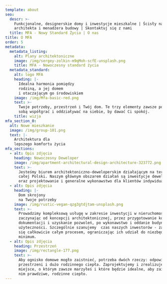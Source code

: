 ```yaml
---
template: about
seo:
  descr: >-
    Funkcjonalne, designerskie domy i inwestycje mieszkalne | Ścisły nadzór
    architekta i menadżera budowy | Skontaktuj się z nami
  title: MFA - Nowy Standard Życia | O nas
title: O MFA
order: 5
metadata:
  metadata_listing:
    alt: Plany architektoniczne
    image: /img/sergey-zolkin-m9qMoh-scfE-unsplash.png
    title: MFA - Nowoczesny standard życia
  metadata_standard:
    alt: logo MFA
    heading: |-
      Idealna harmonia pomiędzy
      rodziną, a jej domem
      i otaczającym go środowiskiem
    image: /img/Mfa-basic-red.png
    text: >-
      Twoje potrzeby, przestrzeń i Twój dom. Te trzy elementy zawsze powinny ze
      sobą współgrać i oddziaływać na siebie, by dawać Ci spokój.
    title: wizja
mfa_section_0:
  alt: Nowe mieszkanie
  image: /img/group-101.png
  text: |-
    Architektura dla
    lepszego komfortu życia
mfa_sections:
  - alt: Opis zdjęcia
    heading: Nowoczesny Deweloper
    image: /img/apartment-architectural-design-architecture-323772.png
    text: >-
      Jesteśmy biurem architektoniczno-deweloperskim działającym na terenie
      całej Polski. Naszym głównym obszarem działań są inwestycje deweloperskie
      oraz projektowanie i generalne wykonawstwo dla klientów indywidualnych. 
  - alt: Opis zdjęcia
    heading: |-
      Dom skrojony
      na Twoje potrzeby
    image: /img/rustic-vegan-qzg3gtdjtam-unsplash.png
    text: >-
      Prowadzimy kompleksową usługę w zakresie inwestycji w nieruchomości,
      zaczynając od koncepcji architektonicznej, przez przygotowanie koniecznej
      dokumentacji i uzyskanie pozwoleń, po wykonawstwo i oddanie budynku do
      użyteczności. Szczególnie szanujemy  czas naszych inwestorów - zajmujemy
      się całkowicie całym procesem, ograniczając ich udział do niezbędnego
      minimum.
  - alt: Opis zdjęcia
    heading: Przestrzeń
    image: /img/rectangle-177.png
    text: >-
      Aby ognisko domowe mogło zaistnieć, potrzeba dwóch rzeczy: odpowiedniej
      przestrzeni i dużo rodzinnego ciepła. Zaprojektujemy i zrealizujemy
      miejsce, o którym zawsze marzyłeś i które będzie idealne, aby zaistniało w
      nim prawdziwe, rodzinne ciepło.
---
```


